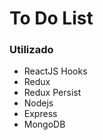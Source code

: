 # To Do List


### Utilizado
 - ReactJS Hooks
 - Redux
 - Redux Persist
 - Nodejs
 - Express
 - MongoDB